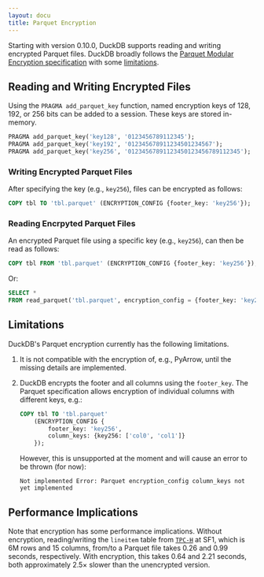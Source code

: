 ```yaml
---
layout: docu
title: Parquet Encryption
---
```


Starting with version 0.10.0, DuckDB supports reading and writing encrypted Parquet files.
DuckDB broadly follows the [Parquet Modular Encryption specification](https://github.com/apache/parquet-format/blob/master/Encryption.md) with some [limitations](#limitations).

## Reading and Writing Encrypted Files

Using the `PRAGMA add_parquet_key` function, named encryption keys of 128, 192, or 256 bits can be added to a session. These keys are stored in-memory.

```sql
PRAGMA add_parquet_key('key128', '0123456789112345');
PRAGMA add_parquet_key('key192', '012345678911234501234567');
PRAGMA add_parquet_key('key256', '01234567891123450123456789112345');
```

### Writing Encrypted Parquet Files

After specifying the key (e.g., `key256`), files can be encrypted as follows:

```sql
COPY tbl TO 'tbl.parquet' (ENCRYPTION_CONFIG {footer_key: 'key256'});
```

### Reading Encrpyted Parquet Files

An encrypted Parquet file using a specific key (e.g., `key256`), can then be read as follows:

```sql
COPY tbl FROM 'tbl.parquet' (ENCRYPTION_CONFIG {footer_key: 'key256'});
```

Or:

```sql
SELECT *
FROM read_parquet('tbl.parquet', encryption_config = {footer_key: 'key256'});
```

## Limitations

DuckDB's Parquet encryption currently has the following limitations.

1. It is not compatible with the encryption of, e.g., PyArrow, until the missing details are implemented.

2. DuckDB encrypts the footer and all columns using the `footer_key`. The Parquet specification allows encryption of individual columns with different keys, e.g.:

   ```sql
   COPY tbl TO 'tbl.parquet'
       (ENCRYPTION_CONFIG {
           footer_key: 'key256',
           column_keys: {key256: ['col0', 'col1']}
       });
   ```

   However, this is unsupported at the moment and will cause an error to be thrown (for now):

   ```console
   Not implemented Error: Parquet encryption_config column_keys not yet implemented
   ```

## Performance Implications

Note that encryption has some performance implications.
Without encryption, reading/writing the `lineitem` table from [`TPC-H`](../../extensions/tpch) at SF1, which is 6M rows and 15 columns, from/to a Parquet file takes 0.26 and 0.99 seconds, respectively.
With encryption, this takes 0.64 and 2.21 seconds, both approximately 2.5× slower than the unencrypted version.

